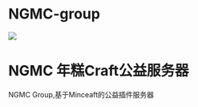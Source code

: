 # NGMC-group
<img src="http://console.ngmc.club:3100/NGMC-logo%E6%BA%90%E6%96%87%E4%BB%B6.svg"></img>

<h1>NGMC 年糕Craft公益服务器</h1>

<div class="subtitle">NGMC Group,基于Minceaft的公益插件服务器<div>

